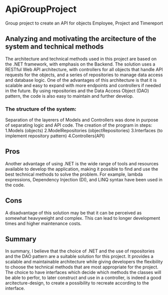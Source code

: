 # ApiGroupProject
Group project to create an API for objects Employee, Project and Timereport
## Analyzing and motivating the arcitecture of the system and technical methods
The architecture and technical methods used in this project are based on the .NET framework, with emphasis on the Backend. The solution uses a RESTful Web API architecture, with controllers for all objects that handle API requests for the objects, and a series of repositories to manage data access and database logic.
One of the advantages of this architecture is that it is scalable and easy to expand with more endpoints and controllers if needed in the future. By using repositories and the Data Access Object (DAO) pattern, the code is also easy to maintain and further develop.
### The structure of the system:
Separation of the layerers of Models and Controllers was done in purpose of separating logic and API code.
The creation of the program in steps:
1.Models (objects)
2.ModelRepositories (objectRepositories)
3.Interfaces (to implement repository pattern)
4.Controllers(API) 
## Pros
Another advantage of using .NET is the wide range of tools and resources available to develop the application, making it possible to find and use the best technical methods to solve the problem. For example, lambda expressions, Dependency Injection (DI), and LINQ syntax have been used in the code.
## Cons
A disadvantage of this solution may be that it can be perceived as somewhat heavyweight and complex. This can lead to longer development times and higher maintenance costs.
## Summary
In summary, I believe that the choice of .NET and the use of repositories and the DAO pattern are a suitable solution for this project. It provides a scalable and maintainable architecture while giving developers the flexibility to choose the technical methods that are most appropriate for the project. The choice to have interfaces which decide which methods the classes will be able to perfor, to later construct and use in a controller, is indeed a good arcitecture-design, to create a possibility to recreate according to the interface.
